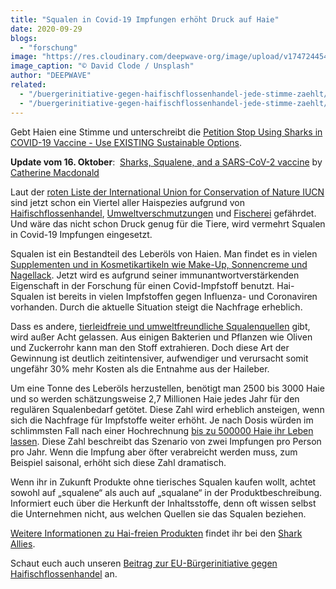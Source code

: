 ```yaml
---
title: "Squalen in Covid-19 Impfungen erhöht Druck auf Haie"
date: 2020-09-29
blogs: 
  - "forschung"
image: "https://res.cloudinary.com/deepwave-org/image/upload/v1747244544/deepwave.org/david-clode-o3r7oVPZnZI-unsplash-scaled.jpg"
image_caption: "© David Clode / Unsplash"
author: "DEEPWAVE"
related: 
  - "/buergerinitiative-gegen-haifischflossenhandel-jede-stimme-zaehlt/"
  - "/buergerinitiative-gegen-haifischflossenhandel-jede-stimme-zaehlt/"
---
```


Gebt Haien eine Stimme und unterschreibt die [Petition Stop Using Sharks in COVID-19 Vaccine - Use EXISTING Sustainable Options](https://www.change.org/p/us-fda-food-and-drug-administration-of-the-united-states-of-america-stop-using-sharks-in-covid-19-vaccine-use-existing-sustainable-options).

**Update vom 16. Oktober**:  [Sharks, Squalene, and a SARS-CoV-2 vaccine](https://www.southernfriedscience.com/sharks-squalene-and-a-sars-cov-2-vaccine/) by [Catherine Macdonald](https://www.southernfriedscience.com/author/catherine-macdonald/)

Laut der [roten Liste der International Union for Conservation of Nature IUCN](https://www.iucn.org/content/a-quarter-sharks-and-rays-threatened-extinction) sind jetzt schon ein Viertel aller Haispezies aufgrund von [Haifischflossenhandel](https://www.deepwave.org/buergerinitiative-gegen-haifischflossenhandel-jede-stimme-zaehlt/), [Umweltverschmutzungen](https://www.deepwave.org/die-ozeane/verschmutzung/) und [Fischerei](https://www.deepwave.org/die-ozeane/überfischung/) gefährdet. Und wäre das nicht schon Druck genug für die Tiere, wird vermehrt Squalen in Covid-19 Impfungen eingesetzt.

Squalen ist ein Bestandteil des Leberöls von Haien. Man findet es in vielen [Supplementen und in Kosmetikartikeln wie Make-Up, Sonnencreme und Nagellack](https://www.sharkallies.com/shark-free-products/sharks-and-squalene-in-supplements). Jetzt wird es aufgrund seiner immunantwortverstärkenden Eigenschaft in der Forschung für einen Covid-Impfstoff benutzt. Hai-Squalen ist bereits in vielen Impfstoffen gegen Influenza- und Coronaviren vorhanden. Durch die aktuelle Situation steigt die Nachfrage erheblich.

Dass es andere, [tierleidfreie und umweltfreundliche Squalenquellen](https://www.sharkallies.com/shark-free-products/alternatives-to-animal-squalene) gibt, wird außer Acht gelassen. Aus einigen Bakterien und Pflanzen wie Oliven und Zuckerrohr kann man den Stoff extrahieren. Doch diese Art der Gewinnung ist deutlich zeitintensiver, aufwendiger und verursacht somit ungefähr 30% mehr Kosten als die Entnahme aus der Haileber.

Um eine Tonne des Leberöls herzustellen, benötigt man 2500 bis 3000 Haie und so werden schätzungsweise 2,7 Millionen Haie jedes Jahr für den regulären Squalenbedarf getötet. Diese Zahl wird erheblich ansteigen, wenn sich die Nachfrage für Impfstoffe weiter erhöht. Je nach Dosis würden im schlimmsten Fall nach einer Hochrechnung [bis zu 500000 Haie ihr Leben lassen](https://www.sharkallies.com/shark-free-products/how-many-sharks-are-vaccines-demanding). Diese Zahl beschreibt das Szenario von zwei Impfungen pro Person pro Jahr. Wenn die Impfung aber öfter verabreicht werden muss, zum Beispiel saisonal, erhöht sich diese Zahl dramatisch.

Wenn ihr in Zukunft Produkte ohne tierisches Squalen kaufen wollt, achtet sowohl auf „squalene“ als auch auf „squalane“ in der Produktbeschreibung. Informiert euch über die Herkunft der Inhaltsstoffe, denn oft wissen selbst die Unternehmen nicht, aus welchen Quellen sie das Squalen beziehen.

[Weitere Informationen zu Hai-freien Produkten](https://www.sharkallies.com/shark-free-products) findet ihr bei den [Shark Allies](https://www.sharkallies.com/).

Schaut euch auch unseren [Beitrag zur EU-Bürgerinitiative gegen Haifischflossenhandel](https://www.deepwave.org/buergerinitiative-gegen-haifischflossenhandel-jede-stimme-zaehlt/) an.
